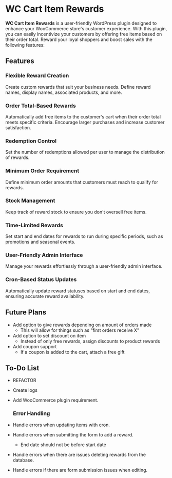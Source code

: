 # WC Cart Item Rewards

**WC Cart Item Rewards** is a user-friendly WordPress plugin designed to enhance your WooCommerce store's customer experience. With this plugin, you can easily incentivize your customers by offering free items based on their order total. Reward your loyal shoppers and boost sales with the following features:

## Features

### Flexible Reward Creation

Create custom rewards that suit your business needs. Define reward names, display names, associated products, and more.

### Order Total-Based Rewards

Automatically add free items to the customer's cart when their order total meets specific criteria. Encourage larger purchases and increase customer satisfaction.

### Redemption Control

Set the number of redemptions allowed per user to manage the distribution of rewards.

### Minimum Order Requirement

Define minimum order amounts that customers must reach to qualify for rewards.

### Stock Management

Keep track of reward stock to ensure you don't oversell free items.

### Time-Limited Rewards

Set start and end dates for rewards to run during specific periods, such as promotions and seasonal events.

### User-Friendly Admin Interface

Manage your rewards effortlessly through a user-friendly admin interface.

### Cron-Based Status Updates

Automatically update reward statuses based on start and end dates, ensuring accurate reward availability.

## Future Plans

- Add option to give rewards depending on amount of orders made
  - This will allow for things such as "first orders receive X"
- Add option to set discount on item
  - Instead of only free rewards, assign discounts to product rewards
- Add coupon support
  - If a coupon is added to the cart, attach a free gift

## To-Do List

- REFACTOR
- Create logs
- Add WooCommerce plugin requirement.

  ### Error Handling

- Handle errors when updating items with cron.
- Handle errors when submitting the form to add a reward.
  - End date should not be before start date
- Handle errors when there are issues deleting rewards from the database.
- Handle errors if there are form submission issues when editing.
